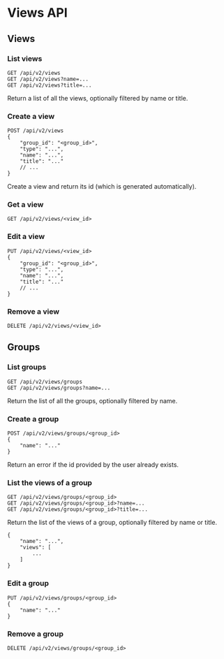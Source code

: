 # Views API

## Views

### List views

```
GET /api/v2/views
GET /api/v2/views?name=...
GET /api/v2/views?title=...
```

Return a list of all the views, optionally filtered by name or title.

### Create a view

```
POST /api/v2/views
{
    "group_id": "<group_id>",
    "type": "...",
    "name": "...",
    "title": "..."
    // ...
}
```

Create a view and return its id (which is generated automatically).

### Get a view

```
GET /api/v2/views/<view_id>
```

### Edit a view

```
PUT /api/v2/views/<view_id>
{
    "group_id": "<group_id>",
    "type": "...",
    "name": "...",
    "title": "..."
    // ...
}
```

### Remove a view

```
DELETE /api/v2/views/<view_id>
```


## Groups

### List groups

```
GET /api/v2/views/groups
GET /api/v2/views/groups?name=...
```

Return the list of all the groups, optionally filtered by name.

### Create a group

```
POST /api/v2/views/groups/<group_id>
{
    "name": "..."
}
```

Return an error if the id provided by the user already exists.

### List the views of a group

```
GET /api/v2/views/groups/<group_id>
GET /api/v2/views/groups/<group_id>?name=...
GET /api/v2/views/groups/<group_id>?title=...
```

Return the list of the views of a group, optionally filtered by name or title.

```
{
    "name": "...",
    "views": [
        ...
    ]
}
```

### Edit a group

```
PUT /api/v2/views/groups/<group_id>
{
    "name": "..."
}
```

### Remove a group

```
DELETE /api/v2/views/groups/<group_id>
```
